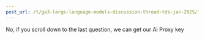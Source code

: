 ```yaml
---
post_url: /t/ga3-large-language-models-discussion-thread-tds-jan-2025/163247/13
---
```

No, if you scroll down to the last question, we can get our Ai Proxy key